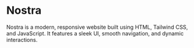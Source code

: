 # Nostra
Nostra is a modern, responsive website built using HTML, Tailwind CSS, and JavaScript. It features a sleek UI, smooth navigation, and dynamic interactions. 
